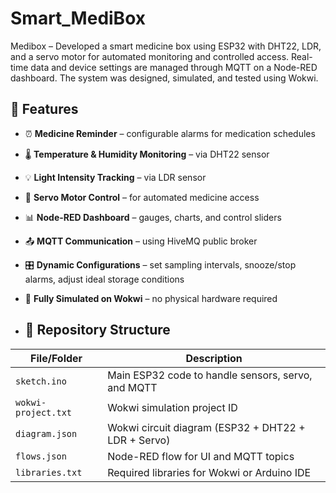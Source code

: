 # Smart_MediBox
Medibox – Developed a smart medicine box using ESP32 with DHT22, LDR, and a servo motor for automated monitoring and controlled access. Real-time data and device settings are managed through MQTT on a Node-RED dashboard. The system was designed, simulated, and tested using Wokwi.

## 🚀 Features
- ⏰ **Medicine Reminder** – configurable alarms for medication schedules
- 🌡️ **Temperature & Humidity Monitoring** – via DHT22 sensor
- 💡 **Light Intensity Tracking** – via LDR sensor
- 🔄 **Servo Motor Control** – for automated medicine access
- 📊 **Node-RED Dashboard** – gauges, charts, and control sliders
- 📤 **MQTT Communication** – using HiveMQ public broker
- 🎛️ **Dynamic Configurations** – set sampling intervals, snooze/stop alarms, adjust ideal storage conditions
- 🧪 **Fully Simulated on Wokwi** – no physical hardware required

- ## 📁 Repository Structure
| File/Folder        | Description |
|-------------------|-------------|
| `sketch.ino`      | Main ESP32 code to handle sensors, servo, and MQTT |
| `wokwi-project.txt` | Wokwi simulation project ID |
| `diagram.json`    | Wokwi circuit diagram (ESP32 + DHT22 + LDR + Servo) |
| `flows.json`      | Node-RED flow for UI and MQTT topics |
| `libraries.txt`   | Required libraries for Wokwi or Arduino IDE |
